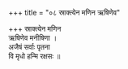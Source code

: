 +++
title = "०८ स्राक्त्येन मणिन ऋषिणेव"

+++
स्राक्त्येन मणिन  
ऋषिणेव मनीषिणा ।  
अजैषं सर्वाः पृतना  
वि मृधो हन्मि रक्षसः ॥